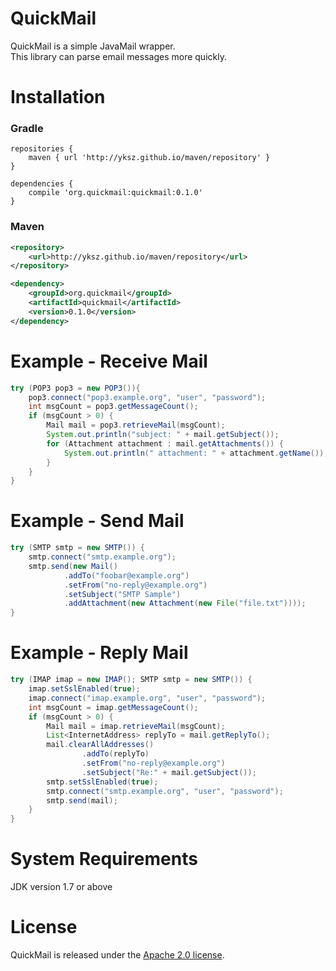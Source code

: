 QuickMail
==========
QuickMail is a simple JavaMail wrapper.  
This library can parse email messages more quickly.

Installation
============
### Gradle
```
repositories {
    maven { url 'http://yksz.github.io/maven/repository' }
}

dependencies {
    compile 'org.quickmail:quickmail:0.1.0'
}
```

### Maven
```xml
<repository>
    <url>http://yksz.github.io/maven/repository</url>
</repository>

<dependency>
    <groupId>org.quickmail</groupId>
    <artifactId>quickmail</artifactId>
    <version>0.1.0</version>
</dependency>
```

Example - Receive Mail
===================
```java
try (POP3 pop3 = new POP3()){
    pop3.connect("pop3.example.org", "user", "password");
    int msgCount = pop3.getMessageCount();
    if (msgCount > 0) {
        Mail mail = pop3.retrieveMail(msgCount);
        System.out.println("subject: " + mail.getSubject());
        for (Attachment attachment : mail.getAttachments()) {
            System.out.println(" attachment: " + attachment.getName());
        }
    }
}
```

Example - Send Mail
===================
```java
try (SMTP smtp = new SMTP()) {
    smtp.connect("smtp.example.org");
    smtp.send(new Mail()
            .addTo("foobar@example.org")
            .setFrom("no-reply@example.org")
            .setSubject("SMTP Sample")
            .addAttachment(new Attachment(new File("file.txt"))));
}
```

Example - Reply Mail
====================
```java
try (IMAP imap = new IMAP(); SMTP smtp = new SMTP()) {
    imap.setSslEnabled(true);
    imap.connect("imap.example.org", "user", "password");
    int msgCount = imap.getMessageCount();
    if (msgCount > 0) {
        Mail mail = imap.retrieveMail(msgCount);
        List<InternetAddress> replyTo = mail.getReplyTo();
        mail.clearAllAddresses()
                .addTo(replyTo)
                .setFrom("no-reply@example.org")
                .setSubject("Re:" + mail.getSubject());
        smtp.setSslEnabled(true);
        smtp.connect("smtp.example.org", "user", "password");
        smtp.send(mail);
    }
}
```

System Requirements
===================
JDK version 1.7 or above

License
=======
QuickMail is released under the [Apache 2.0 license](http://www.apache.org/licenses/LICENSE-2.0.html).
